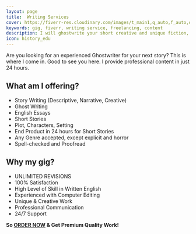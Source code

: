 ```yaml
---
layout: page
title:  Writing Services
cover: https://fiverr-res.cloudinary.com/images/t_main1,q_auto,f_auto,q_auto,f_auto/gigs/150941741/original/e686586c07fc15d96d57576dd1c54c223b52460f/ghostwrite-your-short-creative-fiction-or-nonfiction.png
keywords: gig, fiverr, writing service, freelancing, content
description: I will ghostwrite your short creative and unique fiction, nonfiction story.
icon: history_edu
---
```


Are you looking for an experienced Ghostwriter for your next story? This is where I come in. Good to see you here. I provide professional content in just 24 hours.

## What am I offering?

- Story Writing (Descriptive, Narrative, Creative)
- Ghost Writing
- English Essays
- Short Stories
- Plot, Characters, Setting
- End Product in 24 hours for Short Stories
- Any Genre accepted, except explicit and horror
- Spell-checked and Proofread

## Why my gig?

- UNLIMITED REVISIONS
- 100% Satisfaction
- High Level of Skill in Written English 
- Experienced with Computer Editing 
- Unique & Creative Work
- Professional Communication
- 24/7 Support

__So [ORDER NOW](https://www.fiverr.com/farooq_khichi/ghostwrite-your-short-creative-fiction-or-nonfiction) & Get Premium Quality Work!__

